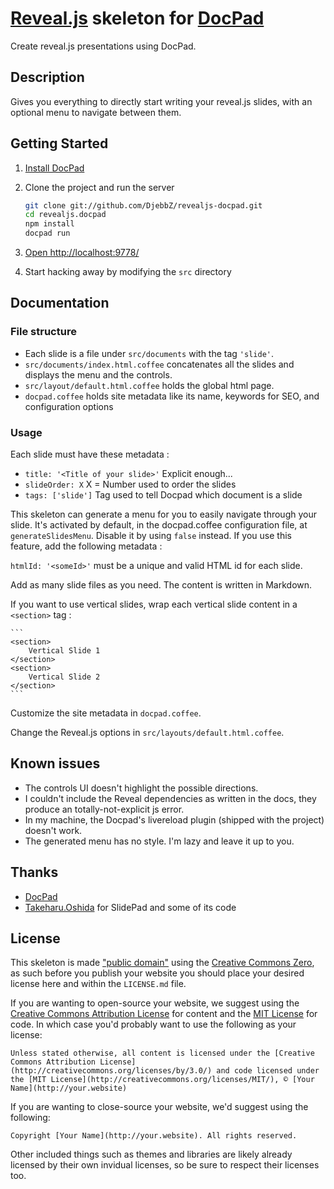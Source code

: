 # [Reveal.js](http://lab.hakim.se/reveal-js/) skeleton for [DocPad](https://github.com/bevry/docpad)
Create reveal.js presentations using DocPad.

## Description

Gives you everything to directly start writing your reveal.js slides, with an optional menu to navigate between them.

## Getting Started

1. [Install DocPad](https://github.com/bevry/docpad)

1. Clone the project and run the server

	``` bash
	git clone git://github.com/DjebbZ/revealjs-docpad.git
	cd revealjs.docpad
	npm install
	docpad run
	```

1. [Open http://localhost:9778/](http://localhost:9778/)

1. Start hacking away by modifying the `src` directory

## Documentation

### File structure

- Each slide is a file under `src/documents` with the tag `'slide'`.
- `src/documents/index.html.coffee` concatenates all the slides and displays the menu and the controls.
- `src/layout/default.html.coffee` holds the global html page.
- `docpad.coffee` holds site metadata like its name, keywords for SEO, and configuration options

### Usage

Each slide must have these metadata :

- `title: '<Title of your slide>'` Explicit enough...
- `slideOrder: X` X = Number used to order the slides
- `tags: ['slide']` Tag used to tell Docpad which document is a slide

This skeleton can generate a menu for you to easily navigate through your slide. It's activated by default,
in the docpad.coffee configuration file, at `generateSlidesMenu`. Disable it by using `false` instead.
If you use this feature, add the following metadata :

`htmlId: '<someId>'` <someId> must be a unique and valid HTML id for each slide.

Add as many slide files as you need. The content is written in Markdown.

If you want to use vertical slides, wrap each vertical slide content in a `<section>` tag :

	``` 
	<section>
		Vertical Slide 1
	</section>
	<section>
		Vertical Slide 2
	</section>
	```

Customize the site metadata in `docpad.coffee`.

Change the Reveal.js options in `src/layouts/default.html.coffee`.

## Known issues

- The controls UI doesn't highlight the possible directions.
- I couldn't include the Reveal dependencies as written in the docs, they produce an totally-not-explicit js error.
- In my machine, the Docpad's livereload plugin (shipped with the project) doesn't work.
- The generated menu has no style. I'm lazy and leave it up to you.

## Thanks

- [DocPad](https://github.com/bevry/docpad)
- [Takeharu.Oshida](https://github.com/georgeOsdDev) for SlidePad and some of its code

## License

This skeleton is made ["public domain"](http://en.wikipedia.org/wiki/Public_domain) using the [Creative Commons Zero](http://creativecommons.org/publicdomain/zero/1.0/), as such before you publish your website you should place your desired license here and within the `LICENSE.md` file.

If you are wanting to open-source your website, we suggest using the [Creative Commons Attribution License](http://creativecommons.org/licenses/by/3.0/) for content and the [MIT License](http://creativecommons.org/licenses/MIT/) for code. In which case you'd probably want to use the following as your license:

	Unless stated otherwise, all content is licensed under the [Creative Commons Attribution License](http://creativecommons.org/licenses/by/3.0/) and code licensed under the [MIT License](http://creativecommons.org/licenses/MIT/), © [Your Name](http://your.website)

If you are wanting to close-source your website, we'd suggest using the following:

	Copyright [Your Name](http://your.website). All rights reserved.

Other included things such as themes and libraries are likely already licensed by their own invidual licenses, so be sure to respect their licenses too.
